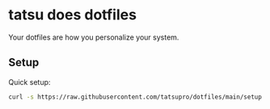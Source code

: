 # tatsu does dotfiles

Your dotfiles are how you personalize your system.

## Setup

Quick setup:

```sh
curl -s https://raw.githubusercontent.com/tatsupro/dotfiles/main/setup.sh | sh
```


